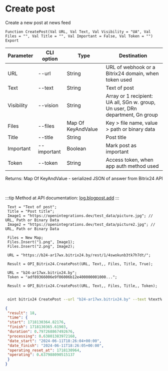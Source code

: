 ﻿---
sidebar_position: 1
---

# Create post
 Create a new post at news feed



`Function CreatePost(Val URL, Val Text, Val Visibility = "UA", Val Files = "", Val Title = "", Val Important = False, Val Token = "") Export`

 | Parameter | CLI option | Type | Destination |
 |-|-|-|-|
 | URL | --url | String | URL of webhook or a Bitrix24 domain, when token used |
 | Text | --text | String | Text of post |
 | Visibility | --vision | String | Array or 1 recipient: UA all, SGn w. group, Un user, DRn department, Gn group |
 | Files | --files | Map Of KeyAndValue | Key > file name, value > path or binary data |
 | Title | --title | String | Post title |
 | Important | --important | Boolean | Mark post as important |
 | Token | --token | String | Access token, when app auth method used |

 
 Returns: Map Of KeyAndValue - serialized JSON of answer from Bitrix24 API

<br/>

:::tip
Method at API documentation: [log.blogpost.add](https://dev.1c-bitrix.ru/rest_help/log/log_blogpost_add.php)
:::
<br/>


```bsl title="Code example"
 Text = "Text of post";
 Title = "Post title";
 Image1 = "https://openintegrations.dev/test_data/picture.jpg"; // URL, Path or Binary Data
 Image2 = "https://openintegrations.dev/test_data/picture2.jpg"; // URL, Path or Binary Data
 
 Files = New Map;
 Files.Insert("1.png", Image1);
 Files.Insert("2.png", Image2);
 
 URL = "https://b24-ar17wx.bitrix24.by/rest/1/4swokunb3tk7h7dt/";
 
 Result = OPI_Bitrix24.CreatePost(URL, Text,, Files, Title, True);
 
 URL = "b24-ar17wx.bitrix24.by";
 Token = "adf89366006e9f06006b12e400000001000...";
 
 Result = OPI_Bitrix24.CreatePost(URL, Text,, Files, Title,, Token);
```
	


```sh title="CLI command example"
 
 oint bitrix24 CreatePost --url "b24-ar17wx.bitrix24.by" --text %text% --vision %vision% --files %files% --title %title% --important %important% --token "b9df7366006e9f06006b12e400000001000..."

```

```json title="Result"
{
 "result": 18,
 "time": {
 "start": 1718130364.82176,
 "finish": 1718130365.61903,
 "duration": 0.797268867492676,
 "processing": 0.63801383972168,
 "date_start": "2024-06-11T18:26:04+00:00",
 "date_finish": "2024-06-11T18:26:05+00:00",
 "operating_reset_at": 1718130964,
 "operating": 0.637988090515137
 }
}
```
